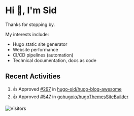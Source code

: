 # Hi 👋, I'm Sid

Thanks for stopping by. 

My interests include:
- Hugo static site generator
- Website performance
- CI/CD pipelines (automation)
- Technical documentation, docs as code


## Recent Activities

<!--RECENT_ACTIVITY:start-->
1. 👍 Approved [#297](https://github.com/hugo-sid/hugo-blog-awesome/pull/297#pullrequestreview-2767892878) in [hugo-sid/hugo-blog-awesome](https://github.com/hugo-sid/hugo-blog-awesome)<br>
2. 👍 Approved [#547](https://github.com/gohugoio/hugoThemesSiteBuilder/pull/547#pullrequestreview-2727310353) in [gohugoio/hugoThemesSiteBuilder](https://github.com/gohugoio/hugoThemesSiteBuilder)<br>
<!--RECENT_ACTIVITY:end-->

![Visitors](https://api.visitorbadge.io/api/visitors?path=https%3A%2F%2Fgithub.com%2Fhugo-sid%2Fhugo-sid&countColor=%2337d67a&style=flat&labelStyle=upper)
